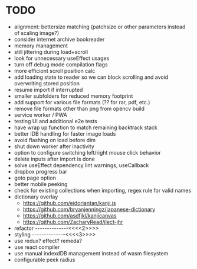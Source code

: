 # TODO

- alignment: bettersize matching (patchsize or other parameters instead of scaling image?)
- consider internet archive bookreader
- memory management
- still jittering during load+scroll
- look for unnecessary useEffect usages
- turn off debug mode compilation flags
- more efficiont scroll position calc
- add loading state to reader so we can block scrolling and avoid overwriting stored position
- resume import if interrupted
- smaller subfolders for reduced memory footprint
- add support for various file formats (?? for rar, pdf, etc.)
- remove file formats other than png from opencv build
- service worker / PWA
- testing UI and additional e2e tests
- have wrap up function to match remaining backtrack stack
- better IDB handling for faster image loads
- avoid flashing on load before dim
- shut down worker after inactivity
- option to configure switching left/right mouse click behavior
- delete inputs after import is done
- solve useEffect dependency lint warnings, useCallback
- dropbox progress bar
- goto page option
- better mobile peeking
- check for existing collections when importing, regex rule for valid names
- dictionary overlay
  - https://github.com/eidoriantan/kanji.js
  - https://github.com/bryanjenningz/japanese-dictionary
  - https://github.com/asdfjkl/kanjicanvas
  - https://github.com/ZacharyRead/jlect-jhr
- refactor --------------<<<<2>>>>
- styling --------------<<<<3>>>>
- use redux? effect? remeda?
- use react compiler
- use manual indexdDB management instead of wasm filesystem
- configurable peek radius
